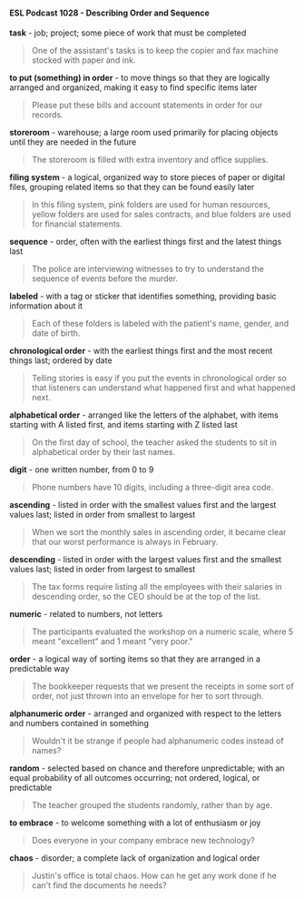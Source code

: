 #### ESL Podcast 1028 - Describing Order and Sequence

**task** - job; project; some piece of work that must be completed

> One of the assistant's tasks is to keep the copier and fax machine stocked with
paper and ink.

**to put (something) in order** - to move things so that they are logically arranged
and organized, making it easy to find specific items later

> Please put these bills and account statements in order for our records.

**storeroom** - warehouse; a large room used primarily for placing objects until
they are needed in the future

> The storeroom is filled with extra inventory and office supplies.

**filing system** - a logical, organized way to store pieces of paper or digital files,
grouping related items so that they can be found easily later

> In this filing system, pink folders are used for human resources, yellow folders
are used for sales contracts, and blue folders are used for financial statements.

**sequence** - order, often with the earliest things first and the latest things last

> The police are interviewing witnesses to try to understand the sequence of
events before the murder.

**labeled** - with a tag or sticker that identifies something, providing basic
information about it

> Each of these folders is labeled with the patient's name, gender, and date of
birth.

**chronological order** - with the earliest things first and the most recent things
last; ordered by date

> Telling stories is easy if you put the events in chronological order so that
listeners can understand what happened first and what happened next.

**alphabetical order** - arranged like the letters of the alphabet, with items starting
with A listed first, and items starting with Z listed last

> On the first day of school, the teacher asked the students to sit in alphabetical
order by their last names.

**digit** - one written number, from 0 to 9

> Phone numbers have 10 digits, including a three-digit area code.

**ascending** - listed in order with the smallest values first and the largest values
last; listed in order from smallest to largest

> When we sort the monthly sales in ascending order, it became clear that our
worst performance is always in February.

**descending** - listed in order with the largest values first and the smallest values
last; listed in order from largest to smallest

> The tax forms require listing all the employees with their salaries in descending
order, so the CEO should be at the top of the list.

**numeric** - related to numbers, not letters

> The participants evaluated the workshop on a numeric scale, where 5 meant
"excellent" and 1 meant "very poor."

**order** - a logical way of sorting items so that they are arranged in a predictable
way

> The bookkeeper requests that we present the receipts in some sort of order, not
just thrown into an envelope for her to sort through.

**alphanumeric order** - arranged and organized with respect to the letters and
numbers contained in something

> Wouldn't it be strange if people had alphanumeric codes instead of names?

**random** - selected based on chance and therefore unpredictable; with an equal
probability of all outcomes occurring; not ordered, logical, or predictable

> The teacher grouped the students randomly, rather than by age.

**to embrace** - to welcome something with a lot of enthusiasm or joy

> Does everyone in your company embrace new technology?

**chaos** - disorder; a complete lack of organization and logical order

> Justin's office is total chaos. How can he get any work done if he can't find the
documents he needs?

